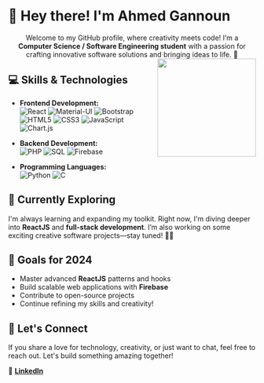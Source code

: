 # 👋 Hey there! I'm Ahmed Gannoun

<p align="center">
  <span>
    Welcome to my GitHub profile, where creativity meets code! I’m a <strong>Computer Science / Software Engineering student</strong> with a passion for crafting innovative software solutions and bringing ideas to life. 🚀
  </span>
  <img src="https://media1.giphy.com/media/bGgsc5mWoryfgKBx1u/200w.gif?cid=6c09b9523fggpzuhlcnnw9ldcabqz1y5ix0gcwsgzywdf2h4&ep=v1_gifs_search&rid=200w.gif&ct=g" align="right" width="200"/>
</p>

## 💻 Skills & Technologies

- **Frontend Development:**  
  ![React](https://img.shields.io/badge/-React-61DAFB?logo=react&logoColor=white&style=flat) 
  ![Material-UI](https://img.shields.io/badge/-Material--UI-007FFF?logo=mui&logoColor=white&style=flat) 
  ![Bootstrap](https://img.shields.io/badge/-Bootstrap-7952B3?logo=bootstrap&logoColor=white&style=flat) 
  ![HTML5](https://img.shields.io/badge/-HTML5-E34F26?logo=html5&logoColor=white&style=flat) 
  ![CSS3](https://img.shields.io/badge/-CSS3-1572B6?logo=css3&logoColor=white&style=flat) 
  ![JavaScript](https://img.shields.io/badge/-JavaScript-F7DF1E?logo=javascript&logoColor=black&style=flat) 
  ![Chart.js](https://img.shields.io/badge/-Chart.js-FF6384?logo=chart.js&logoColor=white&style=flat)

- **Backend Development:**  
  ![PHP](https://img.shields.io/badge/-PHP-777BB4?logo=php&logoColor=white&style=flat) 
  ![SQL](https://img.shields.io/badge/-SQL-4479A1?logo=postgresql&logoColor=white&style=flat) 
  ![Firebase](https://img.shields.io/badge/-Firebase-FFCA28?logo=firebase&logoColor=white&style=flat)

- **Programming Languages:**  
  ![Python](https://img.shields.io/badge/-Python-3776AB?logo=python&logoColor=white&style=flat) 
  ![C](https://img.shields.io/badge/-C-A8B9CC?logo=c&logoColor=white&style=flat)

## 🌱 Currently Exploring

I'm always learning and expanding my toolkit. Right now, I'm diving deeper into **ReactJS** and **full-stack development**. I’m also working on some exciting creative software projects—stay tuned! 🎨💡

## 🎯 Goals for 2024

- Master advanced **ReactJS** patterns and hooks
- Build scalable web applications with **Firebase**
- Contribute to open-source projects
- Continue refining my skills and creativity!

## 🚀 Let's Connect

If you share a love for technology, creativity, or just want to chat, feel free to reach out. Let's build something amazing together!

💼 **[LinkedIn](https://www.linkedin.com/in/ahmed-gannoun/)** 
